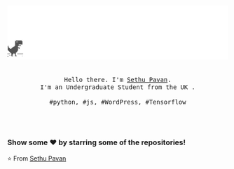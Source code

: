 <p align="center">
  <img src="https://github.com/sethupavan12/sethupavan12/blob/master/screenshot.gif"  />
  <br>
  <br>
  <br>
  <samp>Hello there. I'm <a href="https://sethupavan.me">Sethu Pavan</a>.<br> I'm an Undergraduate Student from the UK .<br><br>#python, #js, #WordPress, #Tensorflow</samp>
  <br>
  <br>
  <br>
  <br>




### Show some ❤️ by starring some of the repositories!

⭐️ From [Sethu Pavan](https://github.com/sethupavan12)


</p>
